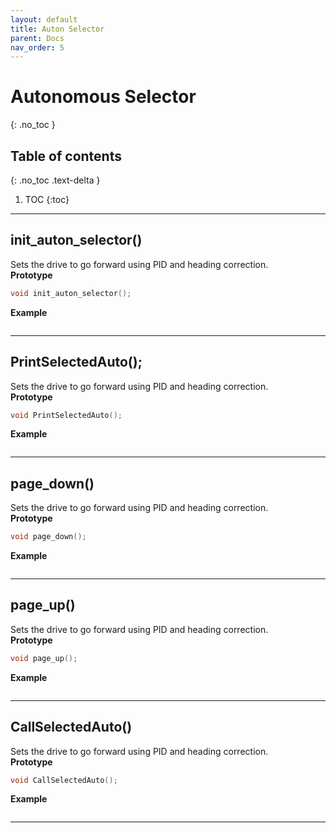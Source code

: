 ```yaml
---
layout: default
title: Auton Selector
parent: Docs
nav_order: 5
---
```



# **Autonomous Selector**
{: .no_toc }

## Table of contents
{: .no_toc .text-delta }

1. TOC
{:toc}


---


## init_auton_selector() 
Sets the drive to go forward using PID and heading correction.  
**Prototype**
```cpp
void init_auton_selector();
```

**Example**
```cpp

```


---


## PrintSelectedAuto();
Sets the drive to go forward using PID and heading correction.  
**Prototype**
```cpp
void PrintSelectedAuto();
```

**Example**
```cpp

```


---



## page_down()
Sets the drive to go forward using PID and heading correction.  
**Prototype**
```cpp
void page_down();
```

**Example**
```cpp

```


---


## page_up()
Sets the drive to go forward using PID and heading correction.  
**Prototype**
```cpp
void page_up();
```

**Example**
```cpp

```


---


## CallSelectedAuto()
Sets the drive to go forward using PID and heading correction.  
**Prototype**
```cpp
void CallSelectedAuto();
```

**Example**
```cpp

```


---
